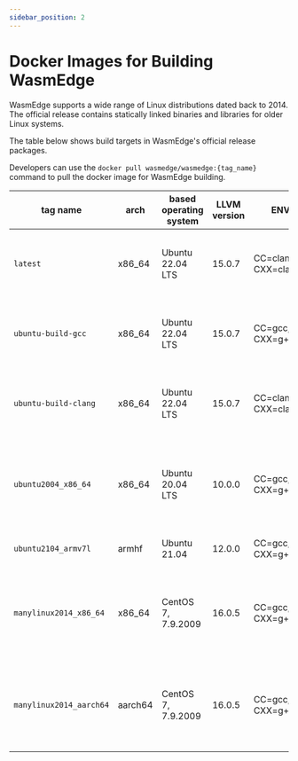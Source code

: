 ```yaml
---
sidebar_position: 2
---
```


# Docker Images for Building WasmEdge

WasmEdge supports a wide range of Linux distributions dated back to 2014. The official release contains statically linked binaries and libraries for older Linux systems.

The table below shows build targets in WasmEdge's official release packages.

Developers can use the `docker pull wasmedge/wasmedge:{tag_name}` command to pull the docker image for WasmEdge building.

| tag name | arch | based operating system | LLVM version | ENVs | compatibility | comments |
| --- | --- | --- | --- | --- | --- | --- |
| `latest` | x86_64 | Ubuntu 22.04 LTS | 15.0.7 | CC=clang, CXX=clang++ | Ubuntu 22.04+ | This is for CI, will always use the latest Ubuntu LTS release |
| `ubuntu-build-gcc` | x86_64 | Ubuntu 22.04 LTS | 15.0.7 | CC=gcc, CXX=g++ | Ubuntu 22.04+ | This is for CI, will always use the latest Ubuntu LTS release |
| `ubuntu-build-clang` | x86_64 | Ubuntu 22.04 LTS | 15.0.7 | CC=clang, CXX=clang++ | Ubuntu 22.04+ | This is for CI, will always use the latest Ubuntu LTS release |
| `ubuntu2004_x86_64` | x86_64 | Ubuntu 20.04 LTS | 10.0.0 | CC=gcc, CXX=g++ | Ubuntu 20.04+ | This is for developers who familiar with Ubuntu 20.04 LTS release |
| `ubuntu2104_armv7l` | armhf | Ubuntu 21.04 | 12.0.0 | CC=gcc, CXX=g++ | Ubuntu 21.04+ | This is for armhf release |
| `manylinux2014_x86_64` | x86_64 | CentOS 7, 7.9.2009 | 16.0.5 | CC=gcc, CXX=g++ | Ubuntu 16.04+, CentOS 7+ | This is for developers who familiar with CentOS on x86_64 architecture |
| `manylinux2014_aarch64` | aarch64 | CentOS 7, 7.9.2009 | 16.0.5 | CC=gcc, CXX=g++ | Ubuntu 16.04+, CentOS 7+ | This is for developers who familiar with CentOS on aarch64 architecture |
